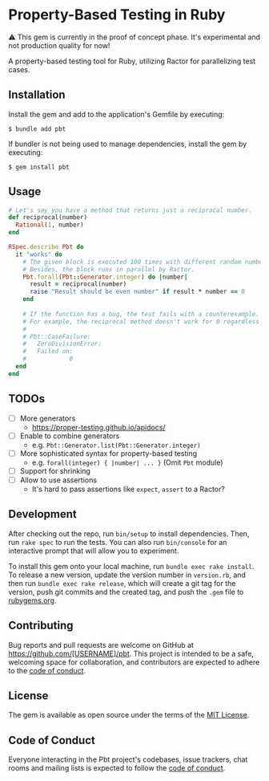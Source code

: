 # Property-Based Testing in Ruby

⚠️ This gem is currently in the proof of concept phase. It's experimental and not production quality for now!

A property-based testing tool for Ruby, utilizing Ractor for parallelizing test cases.

## Installation

Install the gem and add to the application's Gemfile by executing:

```shell
$ bundle add pbt
```

If bundler is not being used to manage dependencies, install the gem by executing:

```shell
$ gem install pbt
```

## Usage

```ruby
# Let's say you have a method that returns just a reciprocal number.
def reciprocal(number)
  Rational(1, number)
end

RSpec.describe Pbt do
  it "works" do
    # The given block is executed 100 times with different random numbers.
    # Besides, the block runs in parallel by Ractor.
    Pbt.forall(Pbt::Generator.integer) do |number|
      result = reciprocal(number)
      raise "Result should be even number" if result * number == 0
    end
    
    # If the function has a bug, the test fails with a counterexample.
    # For example, the reciprocal method doesn't work for 0 regardless of the behavior is intended or not.
    # 
    # Pbt::CaseFailure:
    #   ZeroDivisionError:
    #   Failed on:
    #            0
  end
end
```

## TODOs

- [ ] More generators
  - https://proper-testing.github.io/apidocs/
- [ ] Enable to combine generators
  - e.g. `Pbt::Generator.list(Pbt::Generator.integer)`
- [ ] More sophisticated syntax for property-based testing
  - e.g. `forall(integer) { |number| ... }` (Omit `Pbt` module)
- [ ] Support for shrinking
- [ ] Allow to use assertions
  - It's hard to pass assertions like `expect`, `assert` to a Ractor?

## Development

After checking out the repo, run `bin/setup` to install dependencies. Then, run `rake spec` to run the tests. You can also run `bin/console` for an interactive prompt that will allow you to experiment.

To install this gem onto your local machine, run `bundle exec rake install`. To release a new version, update the version number in `version.rb`, and then run `bundle exec rake release`, which will create a git tag for the version, push git commits and the created tag, and push the `.gem` file to [rubygems.org](https://rubygems.org).

## Contributing

Bug reports and pull requests are welcome on GitHub at https://github.com/[USERNAME]/pbt. This project is intended to be a safe, welcoming space for collaboration, and contributors are expected to adhere to the [code of conduct](https://github.com/[USERNAME]/pbt/blob/master/CODE_OF_CONDUCT.md).

## License

The gem is available as open source under the terms of the [MIT License](https://opensource.org/licenses/MIT).

## Code of Conduct

Everyone interacting in the Pbt project's codebases, issue trackers, chat rooms and mailing lists is expected to follow the [code of conduct](https://github.com/[USERNAME]/pbt/blob/master/CODE_OF_CONDUCT.md).
